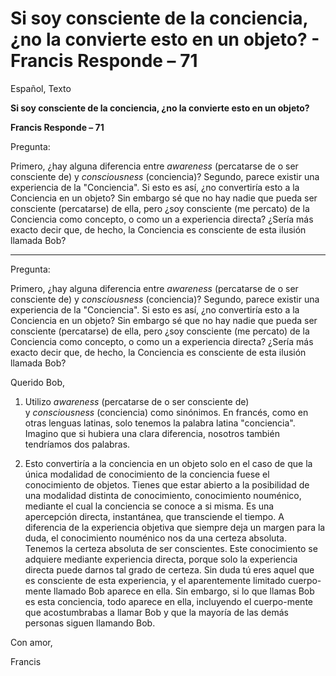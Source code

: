# Si soy consciente de la conciencia, ¿no la convierte esto en un objeto? - Francis Responde – 71 

Espa&ntilde;ol, Texto

**Si soy consciente de la conciencia, &iquest;no la convierte esto en un objeto?**

**Francis Responde &ndash; 71**

Pregunta:

Primero, &iquest;hay alguna diferencia entre&nbsp;_awareness_&nbsp;(percatarse de o ser consciente de) y&nbsp;_consciousness_&nbsp;(conciencia)? Segundo, parece existir una experiencia de la "Conciencia". Si esto es as&iacute;, &iquest;no convertir&iacute;a esto a la Conciencia en un objeto? Sin embargo s&eacute; que no hay nadie que pueda ser consciente (percatarse) de ella, pero &iquest;soy consciente (me percato) de la Conciencia como concepto, o como un a experiencia directa? &iquest;Ser&iacute;a m&aacute;s exacto decir que, de hecho, la Conciencia es consciente de esta ilusi&oacute;n llamada Bob?

****

Pregunta:

Primero, &iquest;hay alguna diferencia entre&nbsp;_awareness_&nbsp;(percatarse de o ser consciente de) y&nbsp;_consciousness_&nbsp;(conciencia)? Segundo, parece existir una experiencia de la "Conciencia". Si esto es as&iacute;, &iquest;no convertir&iacute;a esto a la Conciencia en un objeto? Sin embargo s&eacute; que no hay nadie que pueda ser consciente (percatarse) de ella, pero &iquest;soy consciente (me percato) de la Conciencia como concepto, o como un a experiencia directa? &iquest;Ser&iacute;a m&aacute;s exacto decir que, de hecho, la Conciencia es consciente de esta ilusi&oacute;n llamada Bob?

Querido Bob,

1. Utilizo&nbsp;_awareness_&nbsp;(percatarse de o ser consciente de) y&nbsp;_consciousness_&nbsp;(conciencia) como sin&oacute;nimos. En franc&eacute;s, como en otras lenguas latinas, solo tenemos la palabra latina "conciencia". Imagino que si hubiera una clara diferencia, nosotros tambi&eacute;n tendr&iacute;amos dos palabras.

2. Esto convertir&iacute;a a la conciencia en un objeto solo en el caso de que la &uacute;nica modalidad de conocimiento de la conciencia fuese el conocimiento de objetos. Tienes que estar abierto a la posibilidad de una modalidad distinta de conocimiento, conocimiento noum&eacute;nico, mediante el cual la conciencia se conoce a si misma. Es una apercepci&oacute;n directa, instant&aacute;nea, que transciende el tiempo. A diferencia de la experiencia objetiva que siempre deja un margen para la duda, el conocimiento noum&eacute;nico nos da una certeza absoluta. Tenemos la certeza absoluta de ser conscientes. Este conocimiento se adquiere mediante experiencia directa, porque solo la experiencia directa puede darnos tal grado de certeza. Sin duda t&uacute; eres aquel que es consciente de esta experiencia, y el aparentemente limitado cuerpo-mente llamado Bob aparece en ella. Sin embargo, si lo que llamas Bob es esta conciencia, todo aparece en ella, incluyendo el cuerpo-mente que acostumbrabas a llamar Bob y que la mayor&iacute;a de las dem&aacute;s personas siguen llamando Bob.

Con amor,

Francis

